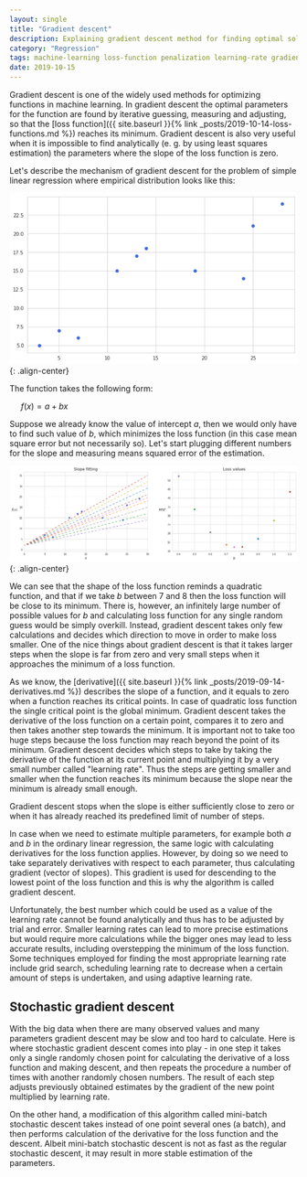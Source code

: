 ```yaml
---
layout: single
title: "Gradient descent"
description: Explaining gradient descent method for finding optimal solution
category: "Regression"
tags: machine-learning loss-function penalization learning-rate gradient slope 
date: 2019-10-15
---
```


Gradient descent is one of the widely used methods for optimizing functions in machine learning. In gradient descent the optimal parameters for the function are found by iterative guessing, measuring and adjusting, so that the [loss function]({{ site.baseurl }}{% link _posts/2019-10-14-loss-functions.md %}) reaches its minimum. Gradient descent is also very useful when it is impossible to find analytically (e. g. by using least squares estimation) the parameters where the slope of the loss function is zero.

Let's describe the mechanism of gradient descent for the problem of simple linear regression where empirical distribution looks like this:

![](/assets/images/linear_algebra/some_linear_distribution.png){: .align-center}

The function takes the following form:

&nbsp;&nbsp;&nbsp;&nbsp;
$f(x) = a + bx$

Suppose we already know the value of intercept $a$, then we would only have to find such value of $b$, which minimizes the loss function (in this case mean square error but not necessarily so). Let's start plugging different numbers for the slope and measuring means squared error of the estimation.

![](/assets/images/linear_algebra/loss_values_and_slope.png){: .align-center}

We can see that the shape of the loss function reminds a quadratic function, and that if we take $b$ between 7 and 8 then the loss function will be close to its minimum. There is, however, an infinitely large number of possible values for $b$ and calculating loss function for any single random guess would be simply overkill. Instead, gradient descent takes only few calculations and decides which direction to move in order to make loss smaller. One of the nice things about gradient descent is that it takes larger steps when the slope is far from zero and very small steps when it approaches the minimum of a loss function.

As we know, the [derivative]({{ site.baseurl }}{% link _posts/2019-09-14-derivatives.md %}) describes the slope of a function, and it equals to zero when a function reaches its critical points. In case of quadratic loss function the single critical point is the global minimum. Gradient descent takes the derivative of the loss function on a certain point, compares it to zero and then takes another step towards the minimum. It is important not to take too huge steps because the loss function may reach beyond the point of its minimum. Gradient descent decides which steps to take by taking the derivative of the function at its current point and multiplying it by a very small number called "learning rate". Thus the steps are getting smaller and smaller when the function reaches its minimum because the slope near the minimum is already small enough.

Gradient descent stops when the slope is either sufficiently close to zero or when it has already reached its predefined limit of number of steps.

In case when we need to estimate multiple parameters, for example both $a$ and $b$ in the ordinary linear regression, the same logic with calculating derivatives for the loss function applies. However, by doing so we need to take separately derivatives with respect to each parameter, thus calculating gradient (vector of slopes). This gradient is used for descending to the lowest point of the loss function and this is why the algorithm is called gradient descent.

Unfortunately, the best number which could be used as a value of the learning rate cannot be found analytically and thus has to be adjusted by trial and error. Smaller learning rates can lead to more precise estimations but would require more calculations while the bigger ones may lead to less accurate results, including overstepping the minimum of the loss function. Some techniques employed for finding the most appropriate learning rate include grid search, scheduling learning rate to decrease when a certain amount of steps is undertaken, and using adaptive learning rate.

## Stochastic gradient descent

With the big data when there are many observed values and many parameters gradient descent may be slow and too hard to calculate. Here is where stochastic gradient descent comes into play - in one step it takes only a single randomly chosen point for calculating the derivative of a loss function and making descent, and then repeats the procedure a number of times with another randomly chosen numbers. The result of each step adjusts previously obtained estimates by the gradient of the new point multiplied by learning rate.

On the other hand, a modification of this algorithm called mini-batch stochastic descent takes instead of one point several ones (a batch), and then performs calculation of the derivative for the loss function and the descent. Albeit mini-batch stochastic descent is not as fast as the regular stochastic descent, it may result in more stable estimation of the parameters.

